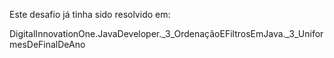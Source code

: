 Este desafio já tinha sido resolvido em:

DigitalInnovationOne.JavaDeveloper._3_OrdenaçãoEFiltrosEmJava._3_UniformesDeFinalDeAno

